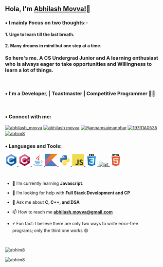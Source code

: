 ## Hola, I'm [Abhilash Movva!](https://github.com/abhim8)👋
<p align=left> 
  <h3>• I mainly Focus on two thoughts:-</h3>
    <h4>1. Urge to learn till the last breath.</h4>
    <h4>2. Many dreams in mind but one step at a time.</h4>
  <h3>So here's me. A CS Undergrad Junior and A learning enthusiast who is always eager to take opportunities and Willingness to learn a lot of things.</h3>
</p>
<br>
<p align=left> <h3>• I'm a Developer, | Toastmaster | Competitive Programmer 👨‍💻 </h3> </p>
<!-- Android Developer | Web -->
<br>

<h3 align="left">• Connect with me:</h3>
<p align="left">
<a href="https://twitter.com/abhilash_movva" target="blank"><img align="center" src="https://cdn.jsdelivr.net/npm/simple-icons@3.0.1/icons/twitter.svg" alt="abhilash_movva" height="30" width="40" /></a>
<a href="https://linkedin.com/in/abhilash-movva-b979791a1" target="blank"><img align="center" src="https://cdn.jsdelivr.net/npm/simple-icons@3.0.1/icons/linkedin.svg" alt="abhilash movva" height="30" width="40" /></a>
<a href="https://medium.com/@abhilash.movva" target="blank"><img align="center" src="https://cdn.jsdelivr.net/npm/simple-icons@3.0.1/icons/medium.svg" alt="@annamsaimanohar" height="30" width="40" /></a>
<!-- <a href="http://abhilashmovva.tech/"> <img align="center" alt="Abhilash Movva | PortfolioWebsite" width="40" height="30" src="https://www.flaticon.com/svg/static/icons/svg/3108/3108236.svg" /> -->
</a>
<a href="https://www.hackerrank.com/197R1A0535" target="blank"><img align="center" src="https://cdn.jsdelivr.net/npm/simple-icons@3.0.1/icons/hackerrank.svg" alt="197R1A0535" height="30" width="40" /></a>
<a href="https://dev.to/abhim8" target="blank"><img align="center" src="https://d2fltix0v2e0sb.cloudfront.net/dev-badge.svg" alt="abhim8" height="30" width="40" /></a>
</p>


<h3 align="left">• Languages and Tools:</h3>
<p align="left"> <a href="https://www.cprogramming.com/" target="_blank"> <img src="https://raw.githubusercontent.com/devicons/devicon/master/icons/c/c-original.svg" alt="c" width="40" height="40"/> </a>
  <a href="https://isocpp.org/" target="_blank"> <img src="https://raw.githubusercontent.com/devicons/devicon/master/icons/cplusplus/cplusplus-original.svg" alt="cplusplus" width="40" height="40"/> </a>
  <a href="https://www.java.com" target="_blank"> <img src="https://raw.githubusercontent.com/devicons/devicon/master/icons/java/java-original.svg" alt="java" width="40" height="40"/> </a> 
<!--   <a href="https://www.mysql.com/" target="_blank"> <img src="https://raw.githubusercontent.com/devicons/devicon/master/icons/mysql/mysql-original-wordmark.svg" alt="mysql" width="40" height="40"/> </a> -->
  <a href="https://kotlinlang.org/" target="_blank"> <img src="https://raw.githubusercontent.com/devicons/devicon/master/icons/kotlin/kotlin-original.svg" alt="kotlin" width="40" height="40"/> </a>
  <a href="https://www.python.org/" target="_blank"> <img src="https://raw.githubusercontent.com/devicons/devicon/master/icons/python/python-original.svg" alt="python" width="40" height="40"/> </a>
  <a href="https://www.javascript.com/" target="_blank"> <img src="https://raw.githubusercontent.com/devicons/devicon/master/icons/javascript/javascript-original.svg" alt="Js" width="40" height="40"/> </a>
  <a href="https://www.w3schools.com/css/" target="_blank"> <img src="https://raw.githubusercontent.com/devicons/devicon/master/icons/css3/css3-original-wordmark.svg" alt="css3" width="40" height="40"/> </a>
  <a href="https://git-scm.com/" target="_blank"> <img src="https://www.vectorlogo.zone/logos/git-scm/git-scm-icon.svg" alt="git" width="40" height="40"/> </a> <a href="https://www.w3.org/html/" target="_blank"> <img src="https://raw.githubusercontent.com/devicons/devicon/master/icons/html5/html5-original-wordmark.svg" alt="html5" width="40" height="40"/> </a>
</p>

<br/>

<!-- <img align="right" alt="Coding" width="400" src="https://raw.githubusercontent.com/saimanoharhm/saimanoharhm/main/coding.webp"> -->

<!-- 👯 I’m looking to collaborate on -->
- 🌱 I’m currently learning **Javascript**.
- 🤝 I’m looking for help with **Full Stack Development and CP**
- 💬 Ask me about **C, C++, and DSA**
- 📫 How to reach me **abhilash.movva@gmail.com**

- ⚡ Fun fact: I believe there are only two ways to write error-free programs; only the third one works 😄 

<br>

<p> <img align="center" src="https://github-readme-stats.vercel.app/api/top-langs?username=abhim8&show_icons=true&locale=en&layout=compact" alt="abhim8" /></p>

<p> <img align="center" src="https://github-readme-stats.vercel.app/api?username=abhim8&show_icons=true&locale=en" alt="abhim8" /></p>

<!-- <p> <img src="https://github-readme-stats.vercel.app/api?username=abhim8&&show_icons=true&title_color=ffffff&icon_color=bb2acf&text_color=daf7dc&bg_color=191919"> </p> -->

<!-- <p> <img align="center" src="https://github-readme-streak-stats.herokuapp.com/?user=abhim8&" alt="abhim8" /></p> -->
<br>


